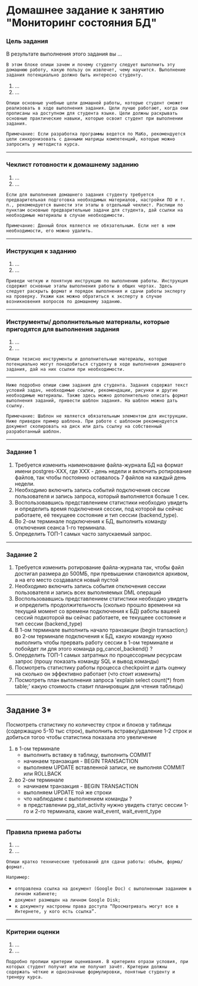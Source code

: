 # Домашнее задание к занятию "Мониторинг состояния БД"


### Цель задания

В результате выполнения этого задания вы ... 

`В этом блоке опиши зачем и почему студенту следует выполнить эту домашнюю работу, какую пользу он извлечет, чему научится. Выполнение задания потенциально должно быть интересно студенту.`

1. ...
2. ...

`Опиши основные учебные цели домашней работы, которые студент сможет реализовать в ходе выполнения задания. Цели лучше работают, когда они прописаны на доступном для студента языке. Цели должны раскрывать основные практические навыки, которые освоит студент при выполнении задания.`

`Примечание: Если разработка программы ведется по МаКо, рекомендуется цели синхронизовать с данными матрицы компетенций, которые можно запросить у методиста курса.`

------

### Чеклист готовности к домашнему заданию

1. ...
2. ...

`Если для выполнения домашнего задания студенту требуется предварительная подготовка необходимых материалов, настройки ПО и т. п., рекомендуется вынести эти этапы в отдельный чеклист. Распиши по пунктам основные предварительные задачи для студента, дай ссылки на необходимые материалы в случае необходимости.`

`Примечание: Данный блок является не обязательным. Если нет в нем необходимости, его можно удалить.`

------

### Инструкция к заданию

1. ...
2. ...

`Приведи четкую и понятную инструкцию по выполнению работы. Инструкция содержит основные этапы выполнения работы в общих чертах. Здесь следует раскрыть формат и порядок выполнения и сдачи работы эксперту на проверку. Укажи как можно обратиться к эксперту в случае возникновения вопросов по домашнему заданию.`

------

### Инструменты/ дополнительные материалы, которые пригодятся для выполнения задания

1. ...
2. ...

`Опиши тезисно инструменты и дополнительные материалы, которые потенциально могут понадобиться студенту в ходе выполнения домашнего задания, дай на них ссылки при необходимости.`

------
`Ниже подробно опиши сами задания для студента. Задания содержат текст условий задач, необходимые ссылки, рекомендации, рисунки и другие необходимые материалы. Также здесь можно дополнительно описать формат выполнения заданий, привести шаблон задания. На шаблон можно дать ссылку.`

`Примечание: Шаблон не является обязательным элементом для инструкции. Ниже приведен пример шаблона. При работе с шаблоном рекомендуется документ скопировать на диск или дать ссылку на собственный разработанный шаблон.`

------

### Задание 1

1. Требуется изменить наименование файла-журнала БД на формат имени postgres-XXX, где ХХХ - день недели и включить ротирование файлов, так чтобы постоянно оставалось 7 файлов на каждый день недели.
2. Необходимо включить запись событий подключения сессии пользователя и запись запроса, который выполняется больше 1 сек.
3. Воспользовавшись представлением статистики необходио увидеть и определить время подключения сессии, под которой вы сейчас работаете, её текущеее состояние и тип сессии (backend_type).
4. Во 2-ом терминале подключения к БД, выполнить команду отключения сеанса 1-го терминала.
5. Определить ТОП-1 самых часто запускаемый запрос.

------

### Задание 2

1. Требуется изменить ротирование файла-журнала так, чтобы файл достигал размера до 500МБ, при превышении становился архивом, а на его место создавался новый пустой
2. Необходимо включить запись события отключения сессии пользователя и запись всех выполняемых DML операций
3. Воспользовавшись представлением статистики необходио увидеть и определить продолжительность (сколько прошло временни на текущий момент со времени подключения к БД) работы вашеей сессий подкоторой вы сейчас работаете, ее текущеее состояние и тип сессии (backend_type)
4. В 1-ом терминале выполнить начало транзакции (begin transaction;) во 2-ом терминале подключения к БД, какую команду нужно выполнить чтобы прервать работу сессии в 1-ом терминале и побойдет ли для этого команда pg_cancel_backend() ?
5. Оперделить ТОП-1 самых затратных по процессорным ресурсам запрос (прошу показать команду SQL и вывод команды)
6. Посмотреть статистику работы процесса checkpoint и дать оценку на сколько он эффективно работает (что стоит изменить)
7. Посмотреть план выполнения запроса 'explain select count(*) from table;' какую стоимость ставит планировщик для чтения таблицы)

------

## Задание 3*

Посмотреть статистику по количеству строк и блоков у таблицы (содержащую 5-10 тыс строк), выполнить встравку/удаление 1-2 строк и добиться тогоо чтобы статистика показала это увеличение

1. в 1-ом терминале
    - выполнить вставку в таблицу, выполнить COMMIT
    - начинаем транзакция - BEGIN TRANSACTION
    - выполняем UPDATE вставленной записи, не выполняя COMMIT или ROLLBACK
2. во 2-ом терминале
    - начинаем транзакция - BEGIN TRANSACTION
    - выполняем UPDATE той же строки
    - что наблюдаем с выполнением команды ?
    - в представлении pg_stat_activity нужно увидеть статус сессии 1-го и 2-го терминала, какие wait_event, wait_event_type




------

### Правила приема работы

1. ...
2. ...

`Опиши кратко технические требований для сдачи работы: объём, форма/формат.` 

`Например:`
- `отправлена ссылка на документ (Google Doc) с выполненным заданием в личном кабинете;`
- `документ размещен на личном Google Disk;`
- `к документу настроены права доступа “Просматривать могут все в Интернете, у кого есть ссылка”.`

------

### Критерии оценки

1. ...
2. ...

`Подробно пропиши критерии оценивания. В критериях отрази условия, при которых студент получит или не получит зачёт. Критерии должны содержать чёткие и однозначные формулировки, понятные студенту и тренеру курса.`
